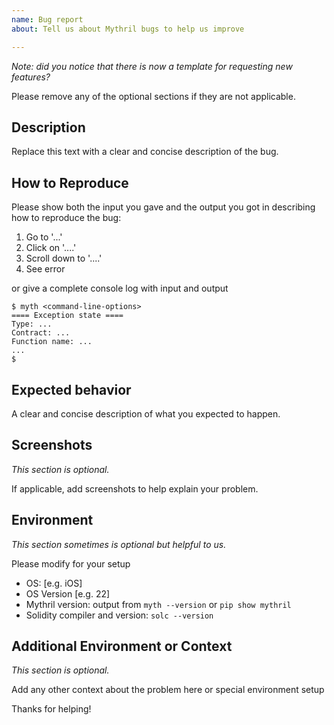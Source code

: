 ```yaml
---
name: Bug report
about: Tell us about Mythril bugs to help us improve

---
```


_Note: did you notice that there is now a template for requesting new features?_

Please remove any of the optional sections if they are not applicable.

## Description

Replace this text with a clear and concise description of the bug.

## How to Reproduce

Please show both the input you gave and the
output you got in describing how to reproduce the bug:

1. Go to '...'
2. Click on '....'
3. Scroll down to '....'
4. See error

or give a complete console log with input and output

```console
$ myth <command-line-options>
==== Exception state ====
Type: ...
Contract: ...
Function name: ...
...
$
```

## Expected behavior

A clear and concise description of what you expected to happen.

## Screenshots

_This section is optional._

If applicable, add screenshots to help explain your problem.

## Environment

_This section sometimes is optional but helpful to us._

Please modify for your setup

- OS: [e.g. iOS]
- OS Version [e.g. 22]
- Mythril version: output from  `myth --version` or `pip show mythril`
- Solidity compiler and version: `solc --version`

## Additional Environment or Context

_This section is optional._

Add any other context about the problem here or special environment setup

Thanks for helping!

